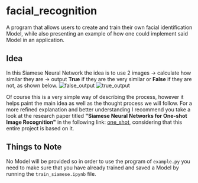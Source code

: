 # facial_recognition
A program that allows users to create and train their own facial identification Model, while also presenting an example of how one could implement said Model in an application.
## Idea
In this Siamese Neural Network the idea is to use 2 images -> calculate how similar they are -> output **True** if they are the very similar or **False** if they are not, as shown below.
![false_output](https://github.com/MarioMatsas/facial_recognition/assets/114489498/881b5dc4-8f6d-42e4-8f89-88ff0d9681d2)
![true_output](https://github.com/MarioMatsas/facial_recognition/assets/114489498/f161561f-402c-49dc-8e59-61974fc1637c)

Of course this is a very simple way of describing the process, however it helps paint the main idea as well as the thought process we will follow. For a more refined explanation and better understanding I recommend you take a look at the research paper titled **"Siamese Neural Networks for One-shot Image Recognition"** in the following link: [one_shot](https://www.cs.cmu.edu/~rsalakhu/papers/oneshot1.pdf), considering that this entire project is based on it.
## Things to Note
No Model will be provided so in order to use the program of `example.py` you need to make sure that you have already trained and saved a Model by running the `train_siamese.ipynb` file.


